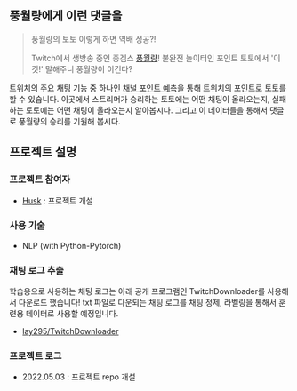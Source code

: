 ## 풍월량에게 이런 댓글을

> 풍월량의 토토 이렇게 하면 역배 성공?!
> 
> Twitch에서 생방송 중인 종겜스 [풍월량](https://www.twitch.tv/hanryang1125?lang=ko)! 불완전 놀이터인 포인트 토토에서 '이것!' 말해주니 풍월량이 이긴다? 

트위치의 주요 채팅 기능 중 하나인 [채널 포인트 예측](https://help.twitch.tv/s/article/channel-points-predictions?language=ko)을 통해 트위치의 포인트로 토토를 할 수 있습니다. 이곳에서 스트리머가 승리하는 토토에는 어떤 채팅이 올라오는지, 실패하는 토토에는 어떤 채팅이 올라오는지 알아봅시다. 그리고 이 데이터들을 통해서 댓글로 풍월량의 승리를 기원해 봅시다.
 
 ## 프로젝트 설명
 ### 프로젝트 참여자
 - [Husk](https://github.com/JangHanjun) : 프로젝트 개설
 
 ### 사용 기술
 - NLP (with Python-Pytorch)
 
 ### 채팅 로그 추출
 학습용으로 사용하는 채팅 로그는 아래 공개 프로그램인 TwitchDownloader를 사용해서 다운로드 했습니다! txt 파일로 다운되는 채팅 로그를 채팅 정제, 라벨링을 통해서 훈련용 데이터로 사용할 예정입니다.
 - [lay295/TwitchDownloader](https://github.com/lay295/TwitchDownloader)

### 프로젝트 로그
- 2022.05.03 : 프로젝트 repo 개설
